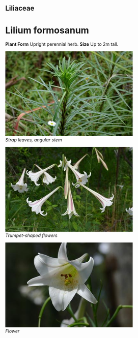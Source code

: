 ## Liliaceae
# Lilium formosanum

**Plant Form** Upright perennial herb. **Size** Up to 2m tall.


![Strap leaves, angular stem](9863_P6890828.jpg)  
 *Strap leaves, angular stem* 

![Trumpet-shaped flowers](12735_P6960915.jpg)  
 *Trumpet-shaped flowers* 

![Flower](12744_P6960925.jpg)  
 *Flower* 

